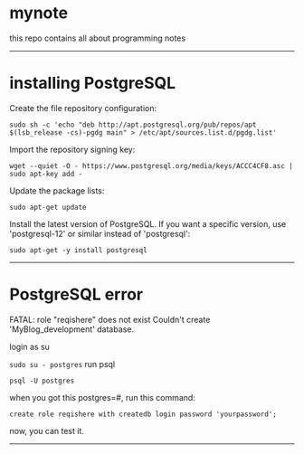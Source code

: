 # mynote
this repo contains all about programming notes

---

# installing PostgreSQL

Create the file repository configuration:

`sudo sh -c 'echo "deb http://apt.postgresql.org/pub/repos/apt $(lsb_release -cs)-pgdg main" > /etc/apt/sources.list.d/pgdg.list'`

Import the repository signing key:

`wget --quiet -O - https://www.postgresql.org/media/keys/ACCC4CF8.asc | sudo apt-key add -`

Update the package lists:

`sudo apt-get update`

Install the latest version of PostgreSQL.
If you want a specific version, use 'postgresql-12' or similar instead of 'postgresql':

`sudo apt-get -y install postgresql`

---

# PostgreSQL error
FATAL:  role "reqishere" does not exist
Couldn't create 'MyBlog_development' database.

login as su

`sudo su - postgres`
run psql

`psql -U postgres`

when you got this postgres=#, run this command:

`create role reqishere with createdb login password 'yourpassword';`

now, you can test it.

---

